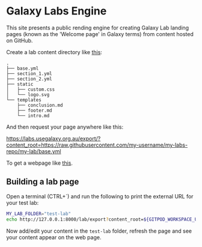 # Galaxy Labs Engine

This site presents a public rending engine for creating Galaxy Lab landing
pages (known as the 'Welcome page' in Galaxy terms) from content hosted on
GitHub.

Create a lab content directory like
[this](./app/labs/content/simple/):

```
.
├── base.yml
├── section_1.yml
├── section_2.yml
├── static
│   ├── custom.css
│   └── logo.svg
└── templates
    ├── conclusion.md
    ├── footer.md
    └── intro.md
```

And then request your page anywhere like this:

https://labs.usegalaxy.org.au/export/?content_root=https://raw.githubusercontent.com/my-username/my-labs-repo/my-lab/base.yml

To get a webpage like
[this](https://labs.usegalaxy.org.au/export/?content_root=https://raw.githubusercontent.com/neoformit/galaxy-labs-engine/dev/app/labs/content/simple/main.yml).


## Building a lab page

Open a terminal (CTRL+`) and run the following to print the external URL for your test lab:

```sh
MY_LAB_FOLDER="test-lab"
echo http://127.0.0.1:8000/lab/export?content_root=${GITPOD_WORKSPACE_URL}/static/dev-lab/${MY_LAB_FOLDER}/base.yml
```

Now add/edit your content in the `test-lab` folder, refresh the page and see your content appear on the web page.
